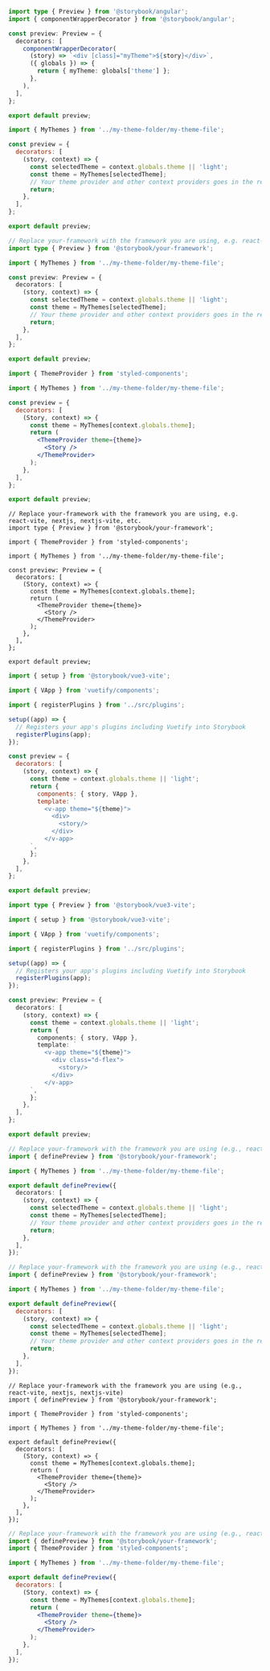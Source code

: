 ```ts filename=".storybook/preview.js" renderer="angular" language="ts"
import type { Preview } from '@storybook/angular';
import { componentWrapperDecorator } from '@storybook/angular';

const preview: Preview = {
  decorators: [
    componentWrapperDecorator(
      (story) => `<div [class]="myTheme">${story}</div>`,
      ({ globals }) => {
        return { myTheme: globals['theme'] };
      },
    ),
  ],
};

export default preview;
```

```js filename=".storybook/preview.js" renderer="common" language="js" tabTitle="CSF 3"
import { MyThemes } from '../my-theme-folder/my-theme-file';

const preview = {
  decorators: [
    (story, context) => {
      const selectedTheme = context.globals.theme || 'light';
      const theme = MyThemes[selectedTheme];
      // Your theme provider and other context providers goes in the return statement
      return;
    },
  ],
};

export default preview;
```

```ts filename=".storybook/preview.ts" renderer="common" language="ts" tabTitle="CSF 3"
// Replace your-framework with the framework you are using, e.g. react-vite, nextjs, vue3-vite, etc.
import type { Preview } from '@storybook/your-framework';

import { MyThemes } from '../my-theme-folder/my-theme-file';

const preview: Preview = {
  decorators: [
    (story, context) => {
      const selectedTheme = context.globals.theme || 'light';
      const theme = MyThemes[selectedTheme];
      // Your theme provider and other context providers goes in the return statement
      return;
    },
  ],
};

export default preview;
```

```jsx filename=".storybook/preview.js|jsx" renderer="react" language="js" tabTitle="CSF 3"
import { ThemeProvider } from 'styled-components';

import { MyThemes } from '../my-theme-folder/my-theme-file';

const preview = {
  decorators: [
    (Story, context) => {
      const theme = MyThemes[context.globals.theme];
      return (
        <ThemeProvider theme={theme}>
          <Story />
        </ThemeProvider>
      );
    },
  ],
};

export default preview;
```

```tsx filename=".storybook/preview.ts|tsx" renderer="react" language="ts" tabTitle="CSF 3"
// Replace your-framework with the framework you are using, e.g. react-vite, nextjs, nextjs-vite, etc.
import type { Preview } from '@storybook/your-framework';

import { ThemeProvider } from 'styled-components';

import { MyThemes } from '../my-theme-folder/my-theme-file';

const preview: Preview = {
  decorators: [
    (Story, context) => {
      const theme = MyThemes[context.globals.theme];
      return (
        <ThemeProvider theme={theme}>
          <Story />
        </ThemeProvider>
      );
    },
  ],
};

export default preview;
```

```js filename=".storybook/preview.js" renderer="vue" language="js"
import { setup } from '@storybook/vue3-vite';

import { VApp } from 'vuetify/components';

import { registerPlugins } from '../src/plugins';

setup((app) => {
  // Registers your app's plugins including Vuetify into Storybook
  registerPlugins(app);
});

const preview = {
  decorators: [
    (story, context) => {
      const theme = context.globals.theme || 'light';
      return {
        components: { story, VApp },
        template: `
          <v-app theme="${theme}">
            <div>
              <story/>
            </div>
          </v-app>
      `,
      };
    },
  ],
};

export default preview;
```

```ts filename=".storybook/preview.ts" renderer="vue" language="ts"
import type { Preview } from '@storybook/vue3-vite';

import { setup } from '@storybook/vue3-vite';

import { VApp } from 'vuetify/components';

import { registerPlugins } from '../src/plugins';

setup((app) => {
  // Registers your app's plugins including Vuetify into Storybook
  registerPlugins(app);
});

const preview: Preview = {
  decorators: [
    (story, context) => {
      const theme = context.globals.theme || 'light';
      return {
        components: { story, VApp },
        template: `
          <v-app theme="${theme}">
            <div class="d-flex">
              <story/>
            </div>
          </v-app>
      `,
      };
    },
  ],
};

export default preview;
```

```ts filename=".storybook/preview.ts" renderer="react" language="ts" tabTitle="CSF Next 🧪"
// Replace your-framework with the framework you are using (e.g., react-vite, nextjs, nextjs-vite)
import { definePreview } from '@storybook/your-framework';

import { MyThemes } from '../my-theme-folder/my-theme-file';

export default definePreview({
  decorators: [
    (story, context) => {
      const selectedTheme = context.globals.theme || 'light';
      const theme = MyThemes[selectedTheme];
      // Your theme provider and other context providers goes in the return statement
      return;
    },
  ],
});
```

<!-- JS snippets still needed while providing both CSF 3 & Next -->

```js filename=".storybook/preview.js" renderer="react" language="js" tabTitle="CSF Next 🧪"
// Replace your-framework with the framework you are using (e.g., react-vite, nextjs, nextjs-vite)
import { definePreview } from '@storybook/your-framework';

import { MyThemes } from '../my-theme-folder/my-theme-file';

export default definePreview({
  decorators: [
    (story, context) => {
      const selectedTheme = context.globals.theme || 'light';
      const theme = MyThemes[selectedTheme];
      // Your theme provider and other context providers goes in the return statement
      return;
    },
  ],
});
```

```tsx filename=".storybook/preview.ts|tsx" renderer="react" language="ts" tabTitle="CSF Next 🧪"
// Replace your-framework with the framework you are using (e.g., react-vite, nextjs, nextjs-vite)
import { definePreview } from '@storybook/your-framework';

import { ThemeProvider } from 'styled-components';

import { MyThemes } from '../my-theme-folder/my-theme-file';

export default definePreview({
  decorators: [
    (Story, context) => {
      const theme = MyThemes[context.globals.theme];
      return (
        <ThemeProvider theme={theme}>
          <Story />
        </ThemeProvider>
      );
    },
  ],
});
```

<!-- JS snippets still needed while providing both CSF 3 & Next -->

```jsx filename=".storybook/preview.js|jsx" renderer="react" language="js" tabTitle="CSF Next 🧪"
// Replace your-framework with the framework you are using (e.g., react-vite, nextjs, nextjs-vite)
import { definePreview } from '@storybook/your-framework';
import { ThemeProvider } from 'styled-components';

import { MyThemes } from '../my-theme-folder/my-theme-file';

export default definePreview({
  decorators: [
    (Story, context) => {
      const theme = MyThemes[context.globals.theme];
      return (
        <ThemeProvider theme={theme}>
          <Story />
        </ThemeProvider>
      );
    },
  ],
});
```
